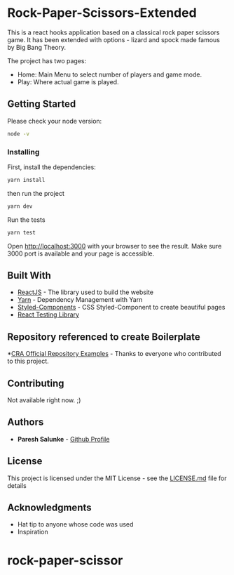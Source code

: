 # Rock-Paper-Scissors-Extended
This is a react hooks application based on a classical rock paper scissors game.
It has been extended with options - lizard and spock made famous by Big Bang Theory.

The project has two pages:

- Home: Main Menu to select number of players and game mode.
- Play: Where actual game is played.

## Getting Started

Please check your node version:
```bash
node -v
```

### Installing

First, install the dependencies:

```bash
yarn install
```

then run the project
```bash
yarn dev
```

Run the tests
```bash
yarn test
```

Open [http://localhost:3000](http://localhost:3000) with your browser to see the result.
Make sure 3000 port is available and your page is accessible.

## Built With

* [ReactJS](https://reactjs.org/docs/getting-started.html) - The library used to build the website
* [Yarn](https://classic.yarnpkg.com/en/docs) - Dependency Management with Yarn
* [Styled-Components](https://styled-components.com/docs) - CSS Styled-Component to create beautiful pages
* [React Testing Library](https://testing-library.com/)
## Repository referenced to create Boilerplate

*[CRA Official Repository Examples](https://create-react-app.dev/) - Thanks to everyone who contributed to this project.

## Contributing

Not available right now. ;)

## Authors

* **Paresh Salunke** -  [Github Profile](https://github.com/pareshsalunke)

## License

This project is licensed under the MIT License - see the [LICENSE.md](LICENSE.md) file for details

## Acknowledgments

* Hat tip to anyone whose code was used
* Inspiration

# rock-paper-scissor
